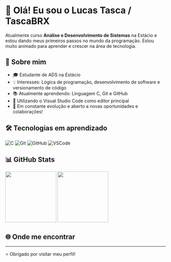 # 👋 Olá! Eu sou o Lucas Tasca / TascaBRX

Atualmente curso **Análise e Desenvolvimento de Sistemas** na Estácio e estou dando meus primeiros passos no mundo da programação. Estou muito animado para aprender e crescer na área de tecnologia.

## 🚀 Sobre mim

- 🎓 Estudante de ADS na Estácio
- 💡 Interesses: Lógica de programação, desenvolvimento de software e versionamento de código
- 📚 Atualmente aprendendo: Linguagem C, Git e GitHub
- 🧰 Utilizando o Visual Studio Code como editor principal
- 🌱 Em constante evolução e aberto a novas oportunidades e colaborações!

## 🛠️ Tecnologias em aprendizado

![C](https://img.shields.io/badge/-C-00599C?style=flat&logo=c&logoColor=fff)
![Git](https://img.shields.io/badge/-Git-F05032?style=flat&logo=git&logoColor=fff)
![GitHub](https://img.shields.io/badge/-GitHub-181717?style=flat&logo=github&logoColor=fff)
![VSCode](https://img.shields.io/badge/-VSCode-007ACC?style=flat&logo=visual-studio-code&logoColor=fff)

## 📊 GitHub Stats

<div align="left">
  <img height="160em" src="https://github-readme-stats.vercel.app/api?username=lucastasca&show_icons=true&theme=radical" />
  <img height="160em" src="https://github-readme-stats.vercel.app/api/top-langs/?username=lucastasca&layout=compact&theme=radical" />
</div>

## 🌐 Onde me encontrar

<!-- Adicione seus links aqui futuramente -->

<!--
[![LinkedIn](https://img.shields.io/badge/-LinkedIn-0A66C2?style=flat&logo=linkedin&logoColor=white)](https://www.linkedin.com/in/seu-perfil)
[![Email](https://img.shields.io/badge/-Email-D14836?style=flat&logo=gmail&logoColor=white)](mailto:seuemail@exemplo.com)
[![Portfólio](https://img.shields.io/badge/-Portfólio-000?style=flat&logo=google-chrome&logoColor=white)](https://seuportfolio.com)
-->

---

⭐ Obrigado por visitar meu perfil!
